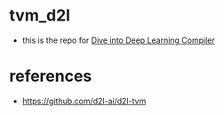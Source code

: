 # tvm_d2l

- this is the repo for [Dive into Deep Learning Compiler](https://tvm.d2l.ai/)

# references 

- https://github.com/d2l-ai/d2l-tvm
